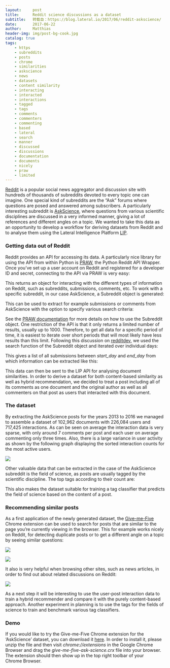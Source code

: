 ```yaml
---
layout:     post
title:      Reddit science discussions as a dataset
subtitle:   转载自：https://blog.lateral.io/2017/06/reddit-askscience/
date:       2017-06-22
author:     Matthias
header-img: img/post-bg-cook.jpg
catalog: true
tags:
    - https
    - subreddits
    - posts
    - chrome
    - similarities
    - askscience
    - news
    - datasets
    - content similarity
    - interacting
    - interacted
    - interactions
    - tagged
    - tags
    - comments
    - commenters
    - commenting
    - based
    - lateral
    - search
    - manner
    - discussed
    - discussions
    - documentation
    - documents
    - nicely
    - praw
    - limited
---
```


[Reddit](https://www.reddit.com/) is a popular social news aggregator and discussion site with hundreds of thousands of subreddits devoted to every topic one can imagine. One special kind of subreddits are the “Ask” forums where questions are posed and answered among subscribers. A particularly interesting subreddit is [AskScience](https://www.reddit.com/r/askscience), where questions from various scientific disciplines are discussed in a very informed manner, giving a lot of references and different angles on a topic. We wanted to take this data as an opportunity to develop a workflow for deriving datasets from Reddit and to analyse them using the Lateral Intelligence Platform [LIP](https://lateral.io/tech).

### Getting data out of Reddit

Reddit provides an API for accessing its data. A particularly nice library for using the API from within Python is [PRAW](https://praw.readthedocs.io/en/latest), the Python Reddit API Wrapper. Once you’ve set up a user account on Reddit and registered for a developer ID and secret, connecting to the API via PRAW is very easy:

This returns an object for interacting with the different types of information on Reddit, such as subreddits, submissions, comments, etc. To work with a specific subreddit, in our case AskScience, a Subreddit object is generated:

This can be used to extract for example submissions or comments from AskScience with the option to specify various search criteria:

See the [PRAW documentation](http://praw.readthedocs.io/en/latest/code_overview/models/subreddit.html) for more details on how to use the Subreddit object. One restriction of the API is that it only returns a limited number of results, usually up to 1000. Therefore, to get all data for a specific period of time, it is easiest to iterate over short periods that will most likely have less results than this limit. Following this discussion on [redditdev](https://www.reddit.com/r/redditdev/comments/3fujpg/praw_iterating_through_subreddit_posts_based_on), we used the search function of the Subreddit object and iterated over individual days:

This gives a list of all submissions between *start_day* and *end_day* from which information can be extracted like this:

This data can then be sent to the LIP API for analysing document similarities. In order to derive a dataset for both content-based similarity as well as hybrid recommendation, we decided to treat a post including all of its comments as one document and the original author as well as all commenters on that post as users that interacted with this document.

### The dataset

By extracting the AskScience posts for the years 2013 to 2016 we managed to assemble a dataset of 102,962 documents with 226,084 users and 717,425 interactions. As can be seen on average the interaction data is very sparse, with only around 7 comments per post and each user on average commenting only three times. Also, there is a large variance in user activity as shown by the following graph displaying the sorted interaction counts for the most active users.

[![](https://blog.lateral.io/wp-content/uploads/2017/06/interaction_counts-300x225.png)
](https://blog.lateral.io/wp-content/uploads/2017/06/interaction_counts.png)

Other valuable data that can be extracted in the case of the AskScience subreddit is the field of science, as posts are usually tagged by the scientific discipline. The top tags according to their count are:

This also makes the dataset suitable for training a tag classifier that predicts the field of science based on the content of a post.

### Recommending similar posts

As a first application of the newly generated dataset, the [Give-me-Five](https://github.com/lateral/give-me-five) Chrome extension can be used to search for posts that are similar to the page you’re currently viewing in the browser. This for example works nicely on Reddit, for detecting duplicate posts or to get a different angle on a topic by seeing similar questions:

[![](https://blog.lateral.io/wp-content/uploads/2017/06/Reddit_1.png)
](https://blog.lateral.io/wp-content/uploads/2017/06/Reddit_1.png)

[![](https://blog.lateral.io/wp-content/uploads/2017/06/Reddit_3.png)
](https://blog.lateral.io/wp-content/uploads/2017/06/Reddit_3.png)

It also is very helpful when browsing other sites, such as news articles, in order to find out about related discussions on Reddit:

[![](https://blog.lateral.io/wp-content/uploads/2017/06/Reddit_5.png)
](https://blog.lateral.io/wp-content/uploads/2017/06/Reddit_5.png)

As a next step it will be interesting to use the user-post interaction data to train a hybrid recommender and compare it with the purely content-based approach. Another experiment in planning is to use the tags for the fields of science to train and benchmark various tag classifiers.

### Demo

If you would like to try the Give-me-Five Chrome extension for the ‘AskScience’ dataset, you can download it [here](https://blog.lateral.io/wp-content/uploads/2017/06/give-me-five-ask-science.crx_.zip). In order to install it, please unzip the file and then visit *chrome://extensions* in the Google Chrome Browser and drag the *give-me-five-ask-science.crx* file into your browser. The extension should then show up in the top right toolbar of your Chrome Browser.
